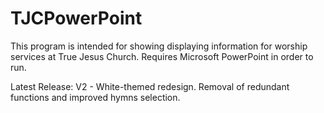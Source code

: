 # TJCPowerPoint
 
This program is intended for showing displaying information for worship services at True Jesus Church.
Requires Microsoft PowerPoint in order to run.

Latest Release:
V2 - White-themed redesign. Removal of redundant functions and improved hymns selection.